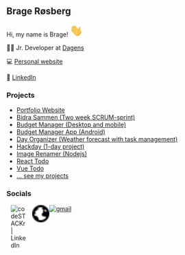## Brage Røsberg
Hi, my name is Brage! <img src="https://raw.githubusercontent.com/bragerosberg/bragerosberg/master/wave.gif" width="30px">

👨‍💻 Jr. Developer at [Dagens](https://dagens.farm/)

💻 [Personal website](https://bragerosberg.com/#/)

🤝 [LinkedIn](https://www.linkedin.com/in/brage-rosberg/)

### Projects
* [Portfolio Website][portfolio]
* [Bidra Sammen (Two week SCRUM-sprint)][graduationproject]
* [Budget Manager (Desktop and mobile)][budget]
* [Budget Manager App (Android)][budgetmanagerandroid]
* [Day Organizer (Weather forecast with task management)][dayorganizer]
* [Hackday (1-day project)][hackday]
* [Image Renamer (Nodejs)][imageRenamer]
* [React Todo][reacttodo]
* [Vue Todo][vuetodo]
* [... see my projects][myprojects]

### Socials
[<img align="left" style="margin-left: 10px;" alt="codeSTACKr | LinkedIn" width="40px" src="https://cdn.jsdelivr.net/npm/simple-icons@v3/icons/linkedin.svg" />][linkedin]
[<img align="left" style="margin-left: 10px;" alt="codeSTACKr.com" width="40px" src="https://raw.githubusercontent.com/iconic/open-iconic/master/svg/globe.svg" />][website]
<a href="mailto:bragecontact@gmail.com"><img width="40px" className="homepage__contact" alt="gmail" src="https://i.imgur.com/mo4E0Fb.png"/></a>

 [linkedin]: https://www.linkedin.com/in/brage-rosberg/
 [website]: https://www.bragerosberg.com
 [hackday]: https://github.com/bragerosberg/Hackday
 [portfolio]: https://github.com/bragerosberg/Portfolio
 [reacttodo]: https://github.com/bragerosberg/ReactTodo
 [dayorganizer]: https://github.com/bragerosberg/DayOrganizer
 [myprojects]: https://github.com/bragerosberg?tab=repositories
 [budget]: https://github.com/bragerosberg/BudgetManager
 [budgetmanagerandroid]: https://github.com/bragerosberg/budgetManagerNative
 [budgetmanager]: https://github.com/bragerosberg/BudgetManager
 [vuetodo]: https://github.com/bragerosberg/VueTodo
 [graduationproject]: https://github.com/jopemoma/Graduation-Project
 [imageRenamer]: https://github.com/bragerosberg/imageRenamer
